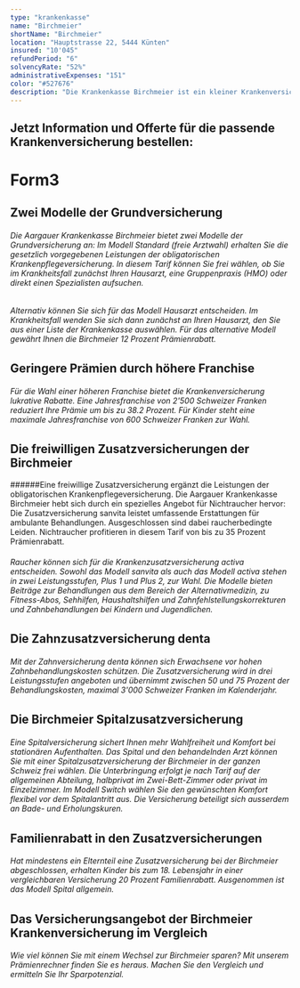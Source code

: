 ```yaml
---
type: "krankenkasse"
name: "Birchmeier"
shortName: "Birchmeier"
location: "Hauptstrasse 22, 5444 Künten"
insured: "10'045"
refundPeriod: "6"
solvencyRate: "52%"
administrativeExpenses: "151"
color: "#527676"
description: "Die Krankenkasse Birchmeier ist ein kleiner Krankenversicherer, der exklusiv im Kreis Aargau tätig ist. Der Versicherer wirbt mit einer kundenorientierten Betreuung direkt vor Ort. Wie bei grösseren Krankenkassen haben Kunden die Wahl zwischen verschiedenen Modellen der obligatorischen Grundversicherung und der Zusatzversicherung. Hier erhalten Sie eine Leistungsübersicht."
---
```


## Jetzt Information und Offerte für die passende Krankenversicherung bestellen:

# Form3

## Zwei Modelle der Grundversicherung

###### Die Aargauer Krankenkasse Birchmeier bietet zwei Modelle der Grundversicherung an: Im Modell Standard (freie Arztwahl) erhalten Sie die gesetzlich vorgegebenen Leistungen der obligatorischen Krankenpflegeversicherung. In diesem Tarif können Sie frei wählen, ob Sie im Krankheitsfall zunächst Ihren Hausarzt, eine Gruppenpraxis (HMO) oder direkt einen Spezialisten aufsuchen.

###### Alternativ können Sie sich für das Modell Hausarzt entscheiden. Im Krankheitsfall wenden Sie sich dann zunächst an Ihren Hausarzt, den Sie aus einer Liste der Krankenkasse auswählen. Für das alternative Modell gewährt Ihnen die Birchmeier 12 Prozent Prämienrabatt.

## Geringere Prämien durch höhere Franchise

###### Für die Wahl einer höheren Franchise bietet die Krankenversicherung lukrative Rabatte. Eine Jahresfranchise von 2'500 Schweizer Franken reduziert Ihre Prämie um bis zu 38.2 Prozent. Für Kinder steht eine maximale Jahresfranchise von 600 Schweizer Franken zur Wahl.

## Die freiwilligen Zusatzversicherungen der Birchmeier

######Eine freiwillige Zusatzversicherung ergänzt die Leistungen der obligatorischen Krankenpflegeversicherung. Die Aargauer Krankenkasse Birchmeier hebt sich durch ein spezielles Angebot für Nichtraucher hervor: Die Zusatzversicherung sanvita leistet umfassende Erstattungen für ambulante Behandlungen. Ausgeschlossen sind dabei raucherbedingte Leiden. Nichtraucher profitieren in diesem Tarif von bis zu 35 Prozent Prämienrabatt.

###### Raucher können sich für die Krankenzusatzversicherung activa entscheiden. Sowohl das Modell sanvita als auch das Modell activa stehen in zwei Leistungsstufen, Plus 1 und Plus 2, zur Wahl. Die Modelle bieten Beiträge zur Behandlungen aus dem Bereich der Alternativmedizin, zu Fitness-Abos, Sehhilfen, Haushaltshilfen und Zahnfehlstellungskorrekturen und Zahnbehandlungen bei Kindern und Jugendlichen.

## Die Zahnzusatzversicherung denta

###### Mit der Zahnversicherung denta können sich Erwachsene vor hohen Zahnbehandlungskosten schützen. Die Zusatzversicherung wird in drei Leistungsstufen angeboten und übernimmt zwischen 50 und 75 Prozent der Behandlungskosten, maximal 3'000 Schweizer Franken im Kalenderjahr.

## Die Birchmeier Spitalzusatzversicherung

###### Eine Spitalversicherung sichert Ihnen mehr Wahlfreiheit und Komfort bei stationären Aufenthalten. Das Spital und den behandelnden Arzt können Sie mit einer Spitalzusatzversicherung der Birchmeier in der ganzen Schweiz frei wählen. Die Unterbringung erfolgt je nach Tarif auf der allgemeinen Abteilung, halbprivat im Zwei-Bett-Zimmer oder privat im Einzelzimmer. Im Modell Switch wählen Sie den gewünschten Komfort flexibel vor dem Spitalantritt aus. Die Versicherung beteiligt sich ausserdem an Bade- und Erholungskuren.

## Familienrabatt in den Zusatzversicherungen

###### Hat mindestens ein Elternteil eine Zusatzversicherung bei der Birchmeier abgeschlossen, erhalten Kinder bis zum 18. Lebensjahr in einer vergleichbaren Versicherung 20 Prozent Familienrabatt. Ausgenommen ist das Modell Spital allgemein.

## Das Versicherungsangebot der Birchmeier Krankenversicherung im Vergleich

###### Wie viel können Sie mit einem Wechsel zur Birchmeier sparen? Mit unserem Prämienrechner finden Sie es heraus. Machen Sie den Vergleich und ermitteln Sie Ihr Sparpotenzial.
